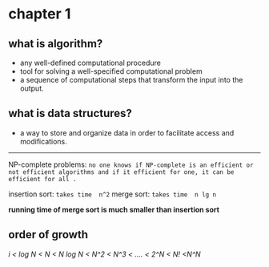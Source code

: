 # chapter 1

## what is algorithm?
- any well-defined computational procedure 
- tool for solving a well-specified computational problem
- a sequence of computational steps that transform the input into the output.

## what is data structures?
-  a way to store and organize data in order to facilitate access and modifications.

---

NP-complete problems: `no one knows if NP-complete is an efficient or not efficient algorithms and if it efficient for one, it can be efficient for all . `


 insertion sort: ` takes time  n^2 `
 merge sort: ` takes time  n lg n `

 **running time of merge sort is much smaller than insertion sort**

 ## order of growth 
 *i < log N < N < N log N < N^2 < N^3 < .... < 2^N < N! <N^N*
